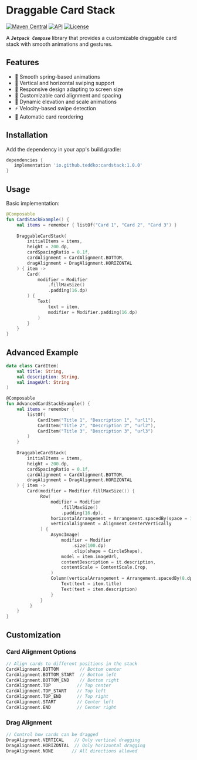 # Draggable Card Stack

[![Maven Central](https://img.shields.io/maven-central/v/io.github.teddko/cardstack.svg)](https://search.maven.org/artifact/io.github.teddko/cardstack/1.0.0/aar)
[![API](https://img.shields.io/badge/API-24%2B-brightgreen.svg?style=flat)](https://android-arsenal.com/api?level=23)
[![License](https://img.shields.io/badge/License-Apache%202.0-blue.svg)](https://opensource.org/licenses/Apache-2.0)

A ***`Jetpack Compose`*** library that provides a customizable draggable card stack with smooth animations and gestures.

## Features

- 🎯 Smooth spring-based animations
- 🔄 Vertical and horizontal swiping support
- 📱 Responsive design adapting to screen size
- 🎨 Customizable card alignment and spacing
- 💫 Dynamic elevation and scale animations
- ⚡ Velocity-based swipe detection
- 🔄 Automatic card reordering

## Installation

Add the dependency in your app's build.gradle:

```gradle
dependencies {
   implementation 'io.github.teddko:cardstack:1.0.0'
}
```

## Usage
Basic implementation:
```kotlin
@Composable
fun CardStackExample() {
    val items = remember { listOf("Card 1", "Card 2", "Card 3") }
    
    DraggableCardStack(
        initialItems = items,
        height = 200.dp,
        cardSpacingRatio = 0.1f,
        cardAlignment = CardAlignment.BOTTOM,
        dragAlignment = DragAlignment.HORIZONTAL
    ) { item ->
        Card(
            modifier = Modifier
                .fillMaxSize()
                .padding(16.dp)
        ) {
            Text(
                text = item,
                modifier = Modifier.padding(16.dp)
            )
        }
    }
}
```

## Advanced Example
```kotlin
data class CardItem(
    val title: String,
    val description: String,
    val imageUrl: String
)

@Composable
fun AdvancedCardStackExample() {
    val items = remember { 
        listOf(
            CardItem("Title 1", "Description 1", "url1"),
            CardItem("Title 2", "Description 2", "url2"),
            CardItem("Title 3", "Description 3", "url3")
        )
    }
    
    DraggableCardStack(
        initialItems = items,
        height = 200.dp,
        cardSpacingRatio = 0.1f,
        cardAlignment = CardAlignment.BOTTOM,
        dragAlignment = DragAlignment.HORIZONTAL
    ) { item ->
        Card(modifier = Modifier.fillMaxSize()) {
             Row(
                 modifier = Modifier
                     .fillMaxSize()
                     .padding(16.dp),
                 horizontalArrangement = Arrangement.spacedBy(space = 16.dp),
                 verticalAlignment = Alignment.CenterVertically
             ) {
                 AsyncImage(
                     modifier = Modifier
                         .size(100.dp)
                         .clip(shape = CircleShape),
                     model = item.imageUrl,
                     contentDescription = it.description,
                     contentScale = ContentScale.Crop,
                 )
                 Column(verticalArrangement = Arrangement.spacedBy(8.dp)) {
                     Text(text = item.title)
                     Text(text = item.description)
                 }
             }
         }
    }
}
```

## Customization
### Card Alignment Options
```kotlin
// Align cards to different positions in the stack
CardAlignment.BOTTOM        // Bottom center
CardAlignment.BOTTOM_START  // Bottom left
CardAlignment.BOTTOM_END    // Bottom right
CardAlignment.TOP          // Top center
CardAlignment.TOP_START    // Top left
CardAlignment.TOP_END      // Top right
CardAlignment.START        // Center left
CardAlignment.END          // Center right
```

### Drag Alignment
```kotlin
// Control how cards can be dragged
DragAlignment.VERTICAL    // Only vertical dragging
DragAlignment.HORIZONTAL  // Only horizontal dragging
DragAlignment.NONE       // All directions allowed
```
